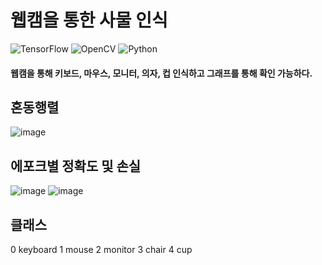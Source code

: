 # 웹캠을 통한 사물 인식
![TensorFlow](https://img.shields.io/badge/TensorFlow-%23FF6F00.svg?style=for-the-badge&logo=TensorFlow&logoColor=white)
![OpenCV](https://img.shields.io/badge/opencv-%23white.svg?style=for-the-badge&logo=opencv&logoColor=white)
![Python](https://img.shields.io/badge/python-3670A0?style=for-the-badge&logo=python&logoColor=ffdd54)

#### 웹캠을 통해 키보드, 마우스, 모니터, 의자, 컵 인식하고 그래프를 통해 확인 가능하다.

## 혼동행렬
![image](https://github.com/jh226/OpenCv_Tensorflow/assets/136438531/5f6e9260-2fe8-4c66-9462-c8a25549ed46)

## 에포크별 정확도 및 손실
![image](https://github.com/jh226/OpenCv_Tensorflow/assets/136438531/53fe578e-f4c5-43a6-838f-5277b73f7f62)
![image](https://github.com/jh226/OpenCv_Tensorflow/assets/136438531/bce67909-776e-458d-b015-76074713c26b)

## 클래스
 0 keyboard
 1 mouse
 2 monitor
 3 chair
 4 cup
